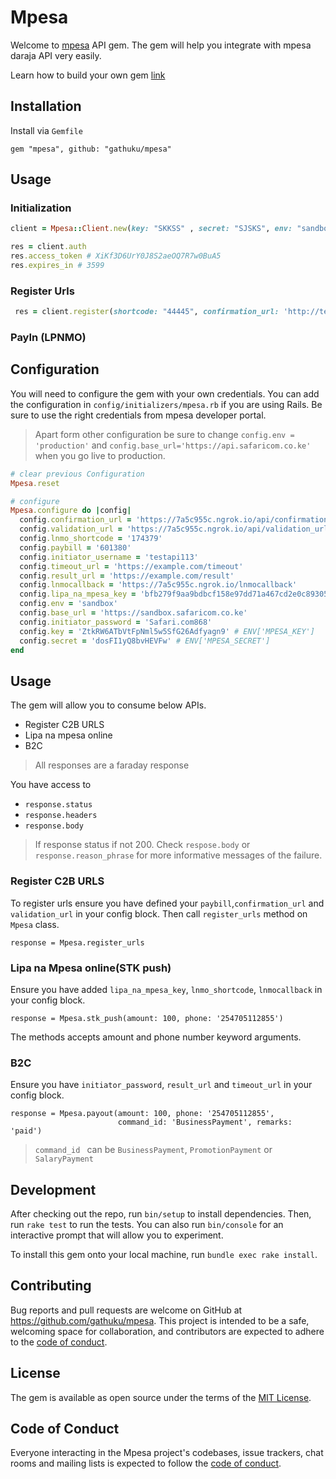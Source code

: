 # Mpesa

Welcome to [mpesa](https://developer.safaricom.co.ke/) API gem. The gem will help you integrate with mpesa daraja API very easily.

Learn how to build your own gem [link](https://github.com/gathuku/mpesa/blob/master/blog.md)

## Installation

Install via `Gemfile`
```
gem "mpesa", github: "gathuku/mpesa"
```

## Usage

### Initialization
```ruby
client = Mpesa::Client.new(key: "SKKSS" , secret: "SJSKS", env: "sandbox", adapter: )

res = client.auth
res.access_token # XiKf3D6UrY0J8S2aeOQ7R7w0BuA5
res.expires_in # 3599
```

### Register Urls

```ruby
 res = client.register(shortcode: "44445", confirmation_url: 'http://test.com', validation_url: 'http://test.com')

```

### PayIn (LPNMO)



## Configuration
You will need to configure the gem with your own credentials.
You can add the configuration in `config/initializers/mpesa.rb` if you are using Rails. Be sure to use the right credentials from mpesa developer portal.

> Apart form other configuration be sure to change `config.env = 'production'` and `config.base_url='https://api.safaricom.co.ke'` when you go live to production.

```ruby
# clear previous Configuration
Mpesa.reset

# configure
Mpesa.configure do |config|
  config.confirmation_url = 'https://7a5c955c.ngrok.io/api/confirmation_url'
  config.validation_url = 'https://7a5c955c.ngrok.io/api/validation_url'
  config.lnmo_shortcode = '174379'
  config.paybill = '601380'
  config.initiator_username = 'testapi113'
  config.timeout_url = 'https://example.com/timeout'
  config.result_url = 'https://example.com/result'
  config.lnmocallback = 'https://7a5c955c.ngrok.io/lnmocallback'
  config.lipa_na_mpesa_key = 'bfb279f9aa9bdbcf158e97dd71a467cd2e0c893059b10f78e6b72ada1ed2c919' # ENV['MPESA_ONLINE_KEY']
  config.env = 'sandbox'
  config.base_url = 'https://sandbox.safaricom.co.ke'
  config.initiator_password = 'Safari.com868'
  config.key = 'ZtkRW6ATbVtFpNml5w5SfG26Adfyagn9' # ENV['MPESA_KEY']
  config.secret = 'dosFI1yQ8bvHEVFw' # ENV['MPESA_SECRET']
end
```
## Usage
The gem will allow you to consume below APIs.
- Register C2B URLS
- Lipa na mpesa online
- B2C

> All responses are a faraday response

You have access to

- `response.status`
- `response.headers`
- `response.body`

> If response status if not 200. Check `respose.body` or `response.reason_phrase` for more informative messages of the failure.

### Register C2B URLS
To register urls ensure you have defined your `paybill`,`confirmation_url` and `validation_url` in your config block. Then call `register_urls` method on `Mpesa` class.

```
response = Mpesa.register_urls
```

### Lipa na Mpesa online(STK push)
Ensure you have added `lipa_na_mpesa_key`, `lnmo_shortcode`, `lnmocallback` in your config block.

```
response = Mpesa.stk_push(amount: 100, phone: '254705112855')
```
The methods accepts amount and phone number keyword arguments.

### B2C
Ensure you have `initiator_password`, `result_url` and `timeout_url` in your config block.

```
response = Mpesa.payout(amount: 100, phone: '254705112855',
                        command_id: 'BusinessPayment', remarks: 'paid')
```

> `command_id ` can be `BusinessPayment`, `PromotionPayment` or `SalaryPayment`

## Development

After checking out the repo, run `bin/setup` to install dependencies. Then, run `rake test` to run the tests. You can also run `bin/console` for an interactive prompt that will allow you to experiment.

To install this gem onto your local machine, run `bundle exec rake install`.

## Contributing

Bug reports and pull requests are welcome on GitHub at https://github.com/gathuku/mpesa. This project is intended to be a safe, welcoming space for collaboration, and contributors are expected to adhere to the [code of conduct](https://github.com/gathuku/mpesa/blob/master/CODE_OF_CONDUCT.md).


## License

The gem is available as open source under the terms of the [MIT License](https://opensource.org/licenses/MIT).

## Code of Conduct

Everyone interacting in the Mpesa project's codebases, issue trackers, chat rooms and mailing lists is expected to follow the [code of conduct](https://github.com/gathuku/mpesa/blob/master/CODE_OF_CONDUCT.md).
